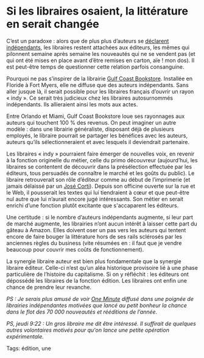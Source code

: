 # Si les libraires osaient, la littérature en serait changée

C’est un paradoxe : alors que de plus plus d’auteurs se [déclarent indépendants](http://tcrouzet.com/2016/03/23/declaration-dindependance-des-auteurs/), les libraires restent attachées aux éditeurs, les mêmes qui pilonnent semaine après semaine les nouveautés qui ne se vendent pas (et qui ont été mises en place avant d’être remises en carton, aïe ! mon dos). Il est peut-être temps de questionner cette relation parfois consanguine.<span id="more-43694"></span>

Pourquoi ne pas s’inspirer de la librairie [Gulf Coast Bookstore](http://www.gulfcoastbookstore.com/). Installée en Floride à Fort Myers, elle ne diffuse que des auteurs indépendants. Sans aller jusque là, il serait possible pour les libraires français d’ouvrir un rayon « indy ». Ce serait très judicieux chez les libraires autosurnommés indépendants. Ils allieraient ainsi les mots aux actes.

Entre Orlando et Miami, Gulf Coast Bookstore loue ses rayonnages aux auteurs qui touchent 100 % des revenus. On peut imaginer un autre modèle : dans une librairie généraliste, disposant déjà de plusieurs employés, le libraire pourrait se partager les bénéfices avec les auteurs, auteurs qu’ils sélectionneraient et avec lesquels il deviendrait partenaire.

Les libraires « indy » pourraient faire émerger de nouvelles voix, en revenir à la fonction originelle du métier, celle du primo découvreur (aujourd’hui, les libraires se contentent de découvrir dans la présélection effectuée par les éditeurs, tous persuadés de connaître le marché et les goûts du public). Le libraire retrouverait son rôle d’éditeur comme au début de l’imprimerie (et jamais délaissé par un [José Corti](http://www.jose-corti.fr/)). Depuis son officine ouverte sur la rue et le Web, il pousserait les textes qui lui tiendraient à cœur et que peut-être nul autre que lui n’aurait encore jugé intéressants. Son métier en serait enrichi d’une fonction plutôt excitante que s'accaparent les éditeurs.

Une certitude : si le nombre d’auteurs indépendants augmente, si leur part de marché augmente, les librairies n’ont aucun intérêt à laisser cette part du gâteau à Amazon. Elles doivent oser un pas vers les auteurs qui tentent encore de faire bouger la littérature hors de ses rails sclérosés par les anciennes règles du business (vite résumées en : il faut que je vendre beaucoup pour couvrir mes coûts de fonctionnement).

La synergie libraire auteur est bien plus fondamentale que la synergie libraire éditeur. Celle-ci n’est qu’un aléa historique provisoire lié à une phase particulière de l’histoire du capitalisme. Si on y réfléchit : les éditeurs ont dépossédé les libraires de la fonction édition. Les libraires ont enfin une chance de prendre leur revanche.

*PS : Je serais plus amusé de voir [*One Minute*](http://tcrouzet.com/une-minute/) diffusé dans une poignée de librairies indépendantes motivées que lancé au petit bonheur la chance dans le flot des 70 000 nouveautés et rééditions de l’année.*

*PS, jeudi 9:22 : Un gros libraire me dit être intéressé. Il suffirait de quelques autres volontaires motivés pour qu'on lance une petite opération expérimentale.*

Tags: édition, une